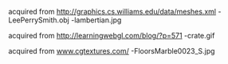 acquired from http://graphics.cs.williams.edu/data/meshes.xml
-LeePerrySmith.obj
-lambertian.jpg

acquired from http://learningwebgl.com/blog/?p=571
-crate.gif 

acquired from www.cgtextures.com/
-FloorsMarble0023_S.jpg